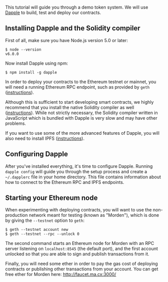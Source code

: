 This tutorial will guide you through a demo token system.
We will use [Dapple](http://dapple.readthedocs.io/en/latest/)
to build, test and deploy our contracts.

## Installing Dapple and the Solidity compiler

First of all, make sure you have Node.js version 5.0 or later:

    $ node --version
    v6.0.0

Now install Dapple using npm:

    $ npm install -g dapple

In order to deploy your contracts to the Ethereum testnet or mainnet,
you will need a running Ethereum RPC endpoint, such as provided by `geth`
([instructions](https://github.com/ethereum/go-ethereum/wiki/Building-Ethereum)).

Although this is sufficient to start developing smart contracts, we highly
recommend that you install the native Solidity compiler as well
([instructions](https://solidity.readthedocs.org/en/latest/installing-solidity.html)).
While not strictly necessary, the Solidity compiler written in JavaScript
which is bundled with Dapple is very slow and may have other problems.

If you want to use some of the more advanced features of Dapple, you will
also need to install IPFS ([instructions](https://ipfs.io/docs/install/)).

## Configuring Dapple

After you've installed everything, it's time to configure Dapple.
Running `dapple config` will guide you through the setup process and
create a `~/.dapplerc` file in your home directory.  This file contains
information about how to connect to the Ethereum RPC and IPFS endpoints.

## Starting your Ethereum node

When experimenting with deploying contracts, you will want to use the
non-production network meant for testing (known as "Morden"), which is
done by giving the `--testnet` option to `geth`:

    $ geth --testnet account new
    $ geth --testnet --rpc --unlock 0

The second command starts an Ethereum node for Morden with an RPC server
listening on `localhost:8545` (the default port), and the first account
unlocked so that you are able to sign and publish transactions from it.

Finally, you will need some ether in order to pay the gas cost of
deploying contracts or publishing other transactions from your account.
You can get free ether for Morden here: http://faucet.ma.cx:3000/
